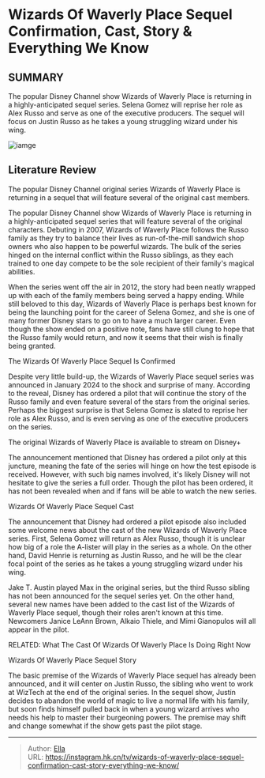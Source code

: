 # Wizards Of Waverly Place Sequel Confirmation, Cast, Story &amp; Everything We Know


## SUMMARY 



  The popular Disney Channel show Wizards of Waverly Place is returning in a highly-anticipated sequel series.   Selena Gomez will reprise her role as Alex Russo and serve as one of the executive producers.   The sequel will focus on Justin Russo as he takes a young struggling wizard under his wing.  

![iamge](https://static1.srcdn.com/wordpress/wp-content/uploads/2024/01/wizards-sequel.jpg)

## Literature Review

The popular Disney Channel original series Wizards of Waverly Place is returning in a sequel that will feature several of the original cast members.  




The popular Disney Channel show Wizards of Waverly Place is returning in a highly-anticipated sequel series that will feature several of the original characters. Debuting in 2007, Wizards of Waverly Place follows the Russo family as they try to balance their lives as run-of-the-mill sandwich shop owners who also happen to be powerful wizards. The bulk of the series hinged on the internal conflict within the Russo siblings, as they each trained to one day compete to be the sole recipient of their family&#39;s magical abilities. 




When the series went off the air in 2012, the story had been neatly wrapped up with each of the family members being served a happy ending. While still beloved to this day, Wizards of Waverly Place is perhaps best known for being the launching point for the career of Selena Gomez, and she is one of many former Disney stars to go on to have a much larger career. Even though the show ended on a positive note, fans have still clung to hope that the Russo family would return, and now it seems that their wish is finally being granted. 


 The Wizards Of Waverly Place Sequel Is Confirmed 
          

Despite very little build-up, the Wizards of Waverly Place sequel series was announced in January 2024 to the shock and surprise of many. According to the reveal, Disney has ordered a pilot that will continue the story of the Russo family and even feature several of the stars from the original series. Perhaps the biggest surprise is that Selena Gomez is slated to reprise her role as Alex Russo, and is even serving as one of the executive producers on the series.






The original Wizards of Waverly Place is available to stream on Disney&#43;




The announcement mentioned that Disney has ordered a pilot only at this juncture, meaning the fate of the series will hinge on how the test episode is received. However, with such big names involved, it&#39;s likely Disney will not hesitate to give the series a full order. Though the pilot has been ordered, it has not been revealed when and if fans will be able to watch the new series. 



 Wizards Of Waverly Place Sequel Cast 
          

The announcement that Disney had ordered a pilot episode also included some welcome news about the cast of the new Wizards of Waverly Place series. First, Selena Gomez will return as Alex Russo, though it is unclear how big of a role the A-lister will play in the series as a whole. On the other hand, David Henrie is returning as Justin Russo, and he will be the clear focal point of the series as he takes a young struggling wizard under his wing.




Jake T. Austin played Max in the original series, but the third Russo sibling has not been announced for the sequel series yet. On the other hand, several new names have been added to the cast list of the Wizards of Waverly Place sequel, though their roles aren&#39;t known at this time. Newcomers Janice LeAnn Brown, Alkaio Thiele, and Mimi Gianopulos will all appear in the pilot. 

RELATED: What The Cast Of Wizards Of Waverly Place Is Doing Right Now



 Wizards Of Waverly Place Sequel Story 
          

The basic premise of the Wizards of Waverly Place sequel has already been announced, and it will center on Justin Russo, the sibling who went to work at WizTech at the end of the original series. In the sequel show, Justin decides to abandon the world of magic to live a normal life with his family, but soon finds himself pulled back in when a young wizard arrives who needs his help to master their burgeoning powers. The premise may shift and change somewhat if the show gets past the pilot stage. 






---

> Author: [Ella](https://instagram.hk.cn/)  
> URL: https://instagram.hk.cn/tv/wizards-of-waverly-place-sequel-confirmation-cast-story-everything-we-know/  

